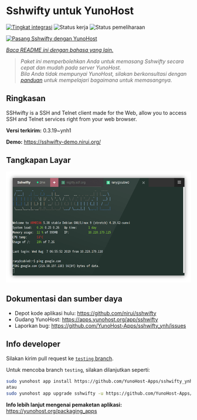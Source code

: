 <!--
N.B.: README ini dibuat secara otomatis oleh <https://github.com/YunoHost/apps/tree/master/tools/readme_generator>
Ini TIDAK boleh diedit dengan tangan.
-->

# Sshwifty untuk YunoHost

[![Tingkat integrasi](https://apps.yunohost.org/badge/integration/sshwifty)](https://ci-apps.yunohost.org/ci/apps/sshwifty/)
![Status kerja](https://apps.yunohost.org/badge/state/sshwifty)
![Status pemeliharaan](https://apps.yunohost.org/badge/maintained/sshwifty)

[![Pasang Sshwifty dengan YunoHost](https://install-app.yunohost.org/install-with-yunohost.svg)](https://install-app.yunohost.org/?app=sshwifty)

*[Baca README ini dengan bahasa yang lain.](./ALL_README.md)*

> *Paket ini memperbolehkan Anda untuk memasang Sshwifty secara cepat dan mudah pada server YunoHost.*  
> *Bila Anda tidak mempunyai YunoHost, silakan berkonsultasi dengan [panduan](https://yunohost.org/install) untuk mempelajari bagaimana untuk memasangnya.*

## Ringkasan

SSHwifty is a SSH and Telnet client made for the Web, allow you to access SSH and Telnet services right from your web browser.

**Versi terkirim:** 0.3.19~ynh1

**Demo:** <https://sshwifty-demo.nirui.org/>

## Tangkapan Layar

![Tangkapan Layar pada Sshwifty](./doc/screenshots/Screenshot.png)

## Dokumentasi dan sumber daya

- Depot kode aplikasi hulu: <https://github.com/nirui/sshwifty>
- Gudang YunoHost: <https://apps.yunohost.org/app/sshwifty>
- Laporkan bug: <https://github.com/YunoHost-Apps/sshwifty_ynh/issues>

## Info developer

Silakan kirim pull request ke [`testing` branch](https://github.com/YunoHost-Apps/sshwifty_ynh/tree/testing).

Untuk mencoba branch `testing`, silakan dilanjutkan seperti:

```bash
sudo yunohost app install https://github.com/YunoHost-Apps/sshwifty_ynh/tree/testing --debug
atau
sudo yunohost app upgrade sshwifty -u https://github.com/YunoHost-Apps/sshwifty_ynh/tree/testing --debug
```

**Info lebih lanjut mengenai pemaketan aplikasi:** <https://yunohost.org/packaging_apps>
